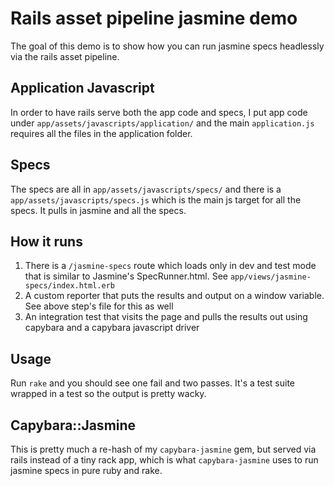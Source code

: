 # Rails asset pipeline jasmine demo

The goal of this demo is to show how you can run jasmine specs headlessly via the rails asset pipeline.

## Application Javascript

In order to have rails serve both the app code and specs, I put app code under `app/assets/javascripts/application/` and the main `application.js` requires all the files in the application folder.

## Specs

The specs are all in `app/assets/javascripts/specs/` and there is a `app/assets/javascripts/specs.js` which is the main js target for all the specs. It pulls in jasmine and all the specs.


## How it runs

1. There is a `/jasmine-specs` route which loads only in dev and test mode that is similar to Jasmine's SpecRunner.html. See `app/views/jasmine-specs/index.html.erb`
2. A custom reporter that puts the results and output on a window variable. See above step's file for this as well
3. An integration test that visits the page and pulls the results out using capybara and a capybara javascript driver


## Usage

Run `rake` and you should see one fail and two passes. It's a test suite wrapped in a test so the output is pretty wacky.


## Capybara::Jasmine

This is pretty much a re-hash of my `capybara-jasmine` gem, but served via rails instead of a tiny rack app, which is what `capybara-jasmine` uses to run jasmine specs in pure ruby and rake.
